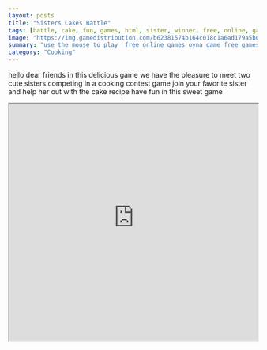 ```yaml
---
layout: posts
title: "Sisters Cakes Battle"
tags: [battle, cake, fun, games, html, sister, winner, free, online, games, oyna, game, free, games, play, play, games]
image: "https://img.gamedistribution.com/b62381574b164c018c1a6ad179a5b068.jpg"
summary: "use the mouse to play  free online games oyna game free games play play games"
category: "Cooking"
---
```


hello dear friends in this delicious game we have the pleasure to meet two cute sisters competing in a cooking contest game join your favorite sister and help her out with the cake recipe have fun in this sweet game

<iframe width="100%" height="480px;" src="https://html5.gamedistribution.com/b62381574b164c018c1a6ad179a5b068/"></iframe>